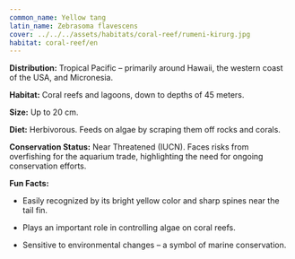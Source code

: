 ```yaml
---
common_name: Yellow tang
latin_name: Zebrasoma flavescens
cover: ../../../assets/habitats/coral-reef/rumeni-kirurg.jpg
habitat: coral-reef/en
---
```

**Distribution:** Tropical Pacific – primarily around Hawaii, the western coast of the USA, and Micronesia.

**Habitat:** Coral reefs and lagoons, down to depths of 45 meters.

**Size:** Up to 20 cm.

**Diet:** Herbivorous. Feeds on algae by scraping them off rocks and corals.

**Conservation Status:** Near Threatened (IUCN). Faces risks from overfishing for the aquarium trade, highlighting the need for ongoing conservation efforts.

**Fun Facts:**
- Easily recognized by its bright yellow color and sharp spines near the tail fin.

- Plays an important role in controlling algae on coral reefs.

- Sensitive to environmental changes – a symbol of marine conservation.
